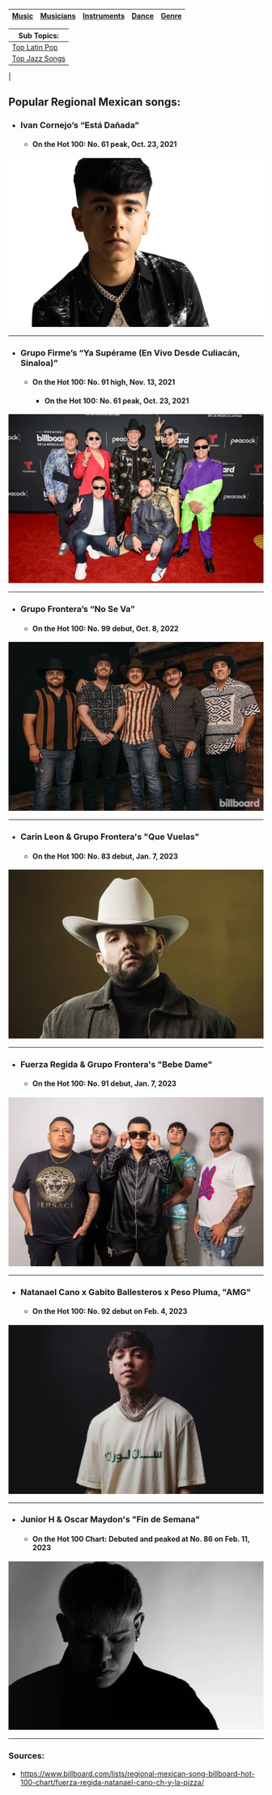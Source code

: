 | [Music](music.md) |[Musicians](musicians.md) | [Instruments](instruments.md) | [Dance](dance.md) | [Genre](Genres.md) |
| -------- | ------- |------ | -------- |---|

| Sub Topics:|
|------------|
| [ Top Latin Pop](popLatinPop.md) |
| [ Top Jazz Songs](topJazz.md) |
|


## Popular Regional Mexican songs:
- ### Ivan Cornejo’s “Está Dañada”
    - #### On the Hot 100: No. 61 peak, Oct. 23, 2021
[![Watch the video](ivanCornejo.webp)](https://www.youtube.com/watch?v=OdDzZvwUmJE)

---

- ### Grupo Firme’s “Ya Supérame (En Vivo Desde Culiacán, Sinaloa)”
    - #### On the Hot 100: No. 91 high, Nov. 13, 2021
        - #### On the Hot 100: No. 61 peak, Oct. 23, 2021
[![Watch the video](grupoFirme.webp)](https://www.youtube.com/watch?v=wLrtHQSDPys)

--- 
- ### Grupo Frontera’s “No Se Va”
    - #### On the Hot 100: No. 99 debut, Oct. 8, 2022
[![Watch the video](grupoFrontera2.webp)](https://www.youtube.com/watch?v=VtKcDwz6hiM)

---

- ### Carin Leon & Grupo Frontera's "Que Vuelas"
    - #### On the Hot 100: No. 83 debut, Jan. 7, 2023
[![Watch the video](carinleon.webp)](https://www.youtube.com/watch?v=gG3516BF5_w)

---

- ### Fuerza Regida & Grupo Frontera's "Bebe Dame"
    - #### On the Hot 100: No. 91 debut, Jan. 7, 2023
[![Watch the video](fuerzaRegida.webp)](https://www.youtube.com/watch?v=Oie--p6YqJo)

---

- ### Natanael Cano x Gabito Ballesteros x Peso Pluma, "AMG"
    - #### On the Hot 100: No. 92 debut on Feb. 4, 2023
[![Watch the video](natanaelcano.webp)](https://www.youtube.com/watch?v=DWRj2BB8YHs)

---

- ### Junior H & Oscar Maydon's "Fin de Semana"
    - #### On the Hot 100 Chart: Debuted and peaked at No. 86 on Feb. 11, 2023
[![Watch the video](juniorh2.webp)](https://www.youtube.com/watch?v=DWRj2BB8YHs)

---

### Sources:
- https://www.billboard.com/lists/regional-mexican-song-billboard-hot-100-chart/fuerza-regida-natanael-cano-ch-y-la-pizza/
